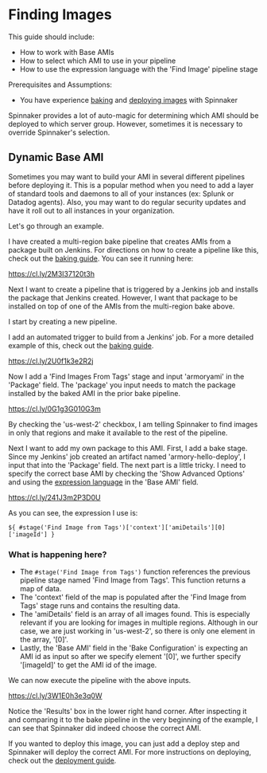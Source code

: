 # Finding Images

This guide should include:

- How to work with Base AMIs
- How to select which AMI to use in your pipeline
- How to use the expression language with the 'Find Image' pipeline stage


Prerequisites and Assumptions:

- You have experience [baking](baking_images.md) and [deploying images](deploying.md) with Spinnaker



Spinnaker provides a lot of auto-magic for determining which AMI should be deployed to which server group. However, sometimes it is necessary to override Spinnaker's selection.

## Dynamic Base AMI

Sometimes you may want to build your AMI in several different pipelines before deploying it. This is a popular method when you need to add a layer of standard tools and daemons to all of your instances (ex: Splunk or Datadog agents). Also, you may want to do regular security updates and have it roll out to all instances in your organization.

Let's go through an example.


I have created a multi-region bake pipeline that creates AMIs from a package built on Jenkins. For directions on how to create a pipeline like this, check out the [baking guide](baking_images.md). You can see it running here:

https://cl.ly/2M3I37120t3h


Next I want to create a pipeline that is triggered by a Jenkins job and installs the package that Jenkins created. However, I want that package to be installed on top of one of the AMIs from the multi-region bake above.


I start by creating a new pipeline.


I add an automated trigger to build from a Jenkins' job. For a more detailed example of this, check out the [baking guide](baking_images.md).

https://cl.ly/2U0f1k3e2R2j


Now I add a 'Find Images From Tags' stage and input 'armoryami' in the 'Package' field. The 'package' you input needs to match the package installed by the baked AMI in the prior bake pipeline.

https://cl.ly/0G1g3G010G3m

By checking the 'us-west-2' checkbox, I am telling Spinnaker to find images in only that regions and make it available to the rest of the pipeline.


Next I want to add my own package to this AMI. First, I add a bake stage. Since my Jenkins' job created an artifact named 'armory-hello-deploy', I input that into the 'Package' field. The next part is a little tricky. I need to specify the correct base AMI by checking the 'Show Advanced Options' and using the [expression language](expression_language.md) in the 'Base AMI' field. 


https://cl.ly/241J3m2P3D0U

As you can see, the expression I use is:

```
${ #stage('Find Image from Tags')['context']['amiDetails'][0]['imageId'] }
```

### What is happening here? 

- The `#stage('Find Image from Tags')` function references the previous pipeline stage named 'Find Image from Tags'. This function returns a map of data. 
- The 'context' field of the map is populated after the 'Find Image from Tags' stage runs and contains the resulting data. 
- The 'amiDetails' field is an array of all images found. This is especially relevant if you are looking for images in multiple regions. Although in our case, we are just working in 'us-west-2', so there is only one element in the array, '[0]'. 
- Lastly, the 'Base AMI' field in the 'Bake Configuration' is expecting an AMI id as input so after we specify element '[0]', we further specify '[imageId]' to get the AMI id of the image.


We can now execute the pipeline with the above inputs. 

https://cl.ly/3W1E0h3e3q0W

Notice the 'Results' box in the lower right hand corner. After inspecting it and comparing it to the bake pipeline in the very beginning of the example, I can see that Spinnaker did indeed choose the correct AMI.

If you wanted to deploy this image, you can just add a deploy step and Spinnaker will deploy the correct AMI. For more instructions on deploying, check out the [deployment guide](deploying.md).
